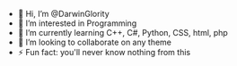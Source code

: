 - 👋 Hi, I’m @DarwinGlority
- 👀 I’m interested in Programming
- 🌱 I’m currently learning C++, C#, Python, CSS, html, php
- 💞️ I’m looking to collaborate on any theme
- ⚡ Fun fact: you'll never know nothing from this
